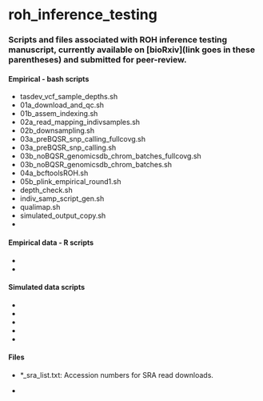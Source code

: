 # roh_inference_testing

### Scripts and files associated with ROH inference testing manuscript, currently available on [bioRxiv](link goes in these parentheses) and submitted for peer-review.

#### Empirical - bash scripts
* tasdev_vcf_sample_depths.sh
* 01a_download_and_qc.sh
* 01b_assem_indexing.sh
* 02a_read_mapping_indivsamples.sh
* 02b_downsampling.sh
* 03a_preBQSR_snp_calling_fullcovg.sh
* 03a_preBQSR_snp_calling.sh
* 03b_noBQSR_genomicsdb_chrom_batches_fullcovg.sh
* 03b_noBQSR_genomicsdb_chrom_batches.sh
* 04a_bcftoolsROH.sh
* 05b_plink_empirical_round1.sh
* depth_check.sh
* indiv_samp_script_gen.sh
* qualimap.sh
* simulated_output_copy.sh
* 
#### Empirical data - R scripts
* 

*

#### Simulated data scripts
* 

* 

* 

* 

* 

 


#### Files
* \*_sra_list.txt: Accession numbers for SRA read downloads.

* 
